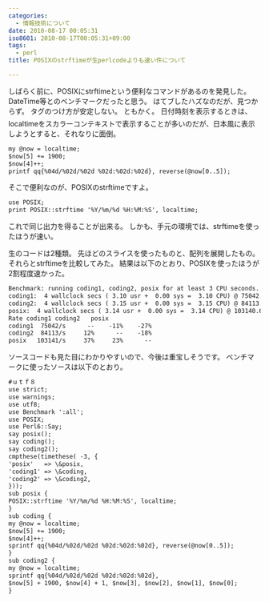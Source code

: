 ```yaml
---
categories:
  - 情報技術について
date: 2010-08-17 00:05:31
iso8601: 2010-08-17T00:05:31+09:00
tags:
  - perl
title: POSIXのstrftimeが生perlcodeよりも速い件について

---
```


しばらく前に、POSIXにstrftimeという便利なコマンドがあるのを発見した。
DateTime等とのベンチマークだったと思う。
はてブしたハズなのだが、見つからず。
タグのつけ方が安定しない&#133;。
ともかく。
日付時刻を表示するときは、localtimeをスカラーコンテキストで表示することが多いのだが、日本風に表示しようとすると、それなりに面倒。
```default
my @now = localtime;
$now[5] += 1900;
$now[4]++;
printf qq{%04d/%02d/%02d %02d:%02d:%02d}, reverse(@now[0..5]);
```
そこで便利なのが、POSIXのstrftimeですよ。
```default
use POSIX;
print POSIX::strftime '%Y/%m/%d %H:%M:%S', localtime;
```
これで同じ出力を得ることが出来る。
しかも、手元の環境では、strftimeを使ったほうが速い。


生のコードは2種類。
先ほどのスライスを使ったものと、配列を展開したもの。
それらとstrftimeを比較してみた。
結果は以下のとおり、POSIXを使ったほうが2割程度速かった。
```default
Benchmark: running coding1, coding2, posix for at least 3 CPU seconds...
coding1:  4 wallclock secs ( 3.10 usr +  0.00 sys =  3.10 CPU) @ 75042.20/s (n=232931)
coding2:  4 wallclock secs ( 3.15 usr +  0.00 sys =  3.15 CPU) @ 84113.30/s (n=265041)
posix:  4 wallclock secs ( 3.14 usr +  0.00 sys =  3.14 CPU) @ 103140.63/s (n=323449)
Rate coding1 coding2   posix
coding1  75042/s      --    -11%    -27%
coding2  84113/s     12%      --    -18%
posix   103141/s     37%     23%      --
```
ソースコードも見た目にわかりやすいので、今後は重宝しそうです。
ベンチマークに使ったソースは以下のとおり。
```default
#ｕｔｆ８
use strict;
use warnings;
use utf8;
use Benchmark ':all';
use POSIX;
use Perl6::Say;
say posix();
say coding();
say coding2();
cmpthese(timethese( -3, {
'posix'   => \&posix,
'coding1' => \&coding,
'coding2' => \&coding2,
}));
sub posix {
POSIX::strftime '%Y/%m/%d %H:%M:%S', localtime;
}
sub coding {
my @now = localtime;
$now[5] += 1900;
$now[4]++;
sprintf qq{%04d/%02d/%02d %02d:%02d:%02d}, reverse(@now[0..5]);
}
sub coding2 {
my @now = localtime;
sprintf qq{%04d/%02d/%02d %02d:%02d:%02d},
$now[5] + 1900, $now[4] + 1, $now[3], $now[2], $now[1], $now[0];
}
```
    	